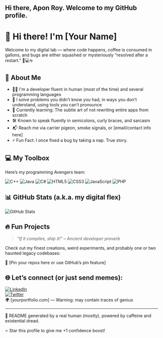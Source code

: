## Hi there, Apon Roy. Welcome to my GitHub profile.

# 👋 Hi there! I'm [Your Name]

Welcome to my digital lab — where code happens, coffee is consumed in gallons, and bugs are either squashed or mysteriously “resolved after a restart.” 🐛💻☕

## 🧠 About Me

- 🧑‍💻 I'm a developer fluent in human (most of the time) and several programming languages
- 🔧 I solve problems you didn’t know you had, in ways you don’t understand, using tools you can’t pronounce
- 🌱 Currently learning: The subtle art of not rewriting entire apps from scratch
- 🛠️ Known to speak fluently in semicolons, curly braces, and sarcasm
- 📬 Reach me via carrier pigeon, smoke signals, or [email/contact info here]
- ⚡ Fun Fact: I once fixed a bug by taking a nap. True story.

## 💻 My Toolbox

Here’s my programming Avengers team:

![C++](https://img.shields.io/badge/-C++-00599C?style=flat-square&logo=c%2B%2B&logoColor=white)
![Java](https://img.shields.io/badge/-Java-007396?style=flat-square&logo=java&logoColor=white)
![C#](https://img.shields.io/badge/-C%23-239120?style=flat-square&logo=c-sharp&logoColor=white)
![HTML5](https://img.shields.io/badge/-HTML5-E34F26?style=flat-square&logo=html5&logoColor=white)
![CSS3](https://img.shields.io/badge/-CSS3-1572B6?style=flat-square&logo=css3&logoColor=white)
![JavaScript](https://img.shields.io/badge/-JavaScript-F7DF1E?style=flat-square&logo=javascript&logoColor=black)
![PHP](https://img.shields.io/badge/-PHP-777BB4?style=flat-square&logo=php&logoColor=white)

## 📊 GitHub Stats (a.k.a. my digital flex)

![GitHub Stats](https://github-readme-stats.vercel.app/api?username=yourusername&show_icons=true&theme=radical)

## 🔥 Fun Projects

> _“If it compiles, ship it!” – Ancient developer proverb_

Check out my finest creations, weird experiments, and probably one or two haunted legacy codebases:

📌 [Pin your repos here or use GitHub’s pin feature]

## 🌐 Let’s connect (or just send memes):

[![LinkedIn](https://img.shields.io/badge/-LinkedIn-blue?style=flat-square&logo=linkedin)](https://linkedin.com/in/yourname)  
[![Twitter](https://img.shields.io/badge/-Twitter-1DA1F2?style=flat-square&logo=twitter&logoColor=white)](https://twitter.com/yourhandle)  
🌍 [yourportfolio.com] — Warning: may contain traces of genius

---

📝 README generated by a real human (mostly), powered by caffeine and existential dread.

⭐️ Star this profile to give me +1 confidence boost!
